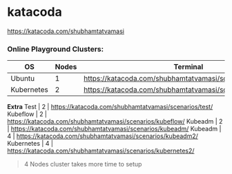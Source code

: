 # katacoda

https://katacoda.com/shubhamtatvamasi

### Online Playground Clusters:
OS |Nodes | Terminal
--- | --- | ---
Ubuntu | 1 | https://katacoda.com/shubhamtatvamasi/scenarios/ubuntu/
Kubernetes | 2 | https://katacoda.com/shubhamtatvamasi/scenarios/kubernetes/
**Extra**
Test | 2 | https://katacoda.com/shubhamtatvamasi/scenarios/test/
Kubeflow | 2 | https://katacoda.com/shubhamtatvamasi/scenarios/kubeflow/
Kubeadm | 2 | https://katacoda.com/shubhamtatvamasi/scenarios/kubeadm/
Kubeadm | 4 | https://katacoda.com/shubhamtatvamasi/scenarios/kubeadm2/
Kubernetes | 4 | https://katacoda.com/shubhamtatvamasi/scenarios/kubernetes2/
> 4 Nodes cluster takes more time to setup
